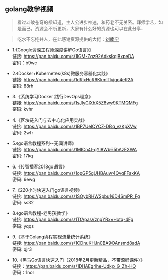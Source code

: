 ## golang教学视频
> 看过斗破苍穹的都知道，主人公进步神速，和药老不无关系。拜师学艺，如是而已。资源会不断更新，大家有什么好的资源也可以在此分享..

> 吃水不忘挖井人，在此感谢资源提供的大佬：[刘南宁](https://studygolang.com/user/lnn0818)

* 1.《Google资深工程师深度讲解Go语言》》<br>
 链接: https://pan.baidu.com/s/1IGM-Zqz92AdkskqjBxpeDA<br>
 密码：b9wc
 
* 2.《Docker+Kubernetes(k8s)微服务容器化实践》<br>
 链接: https://pan.baidu.com/s/1dRixHcR6KkmlTkjqc4eR2A<br>
 密码: 88rh
 
* 3.《系统学习Docker 践行DevOps理念》<br>
 链接: https://pan.baidu.com/s/1sJlyGIXhX5Z8wy9KTMQMFg<br>
 密码: kvhr
 
* 4.《区块链入门与去中心化应用实战》<br>
 链接: https://pan.baidu.com/s/1BP7UelCYCZ-DBq_vzKpXVw<br>
 密码: 2wfr

* 5.《go语言教程系列--无闻讲师》<br>
 链接: https://pan.baidu.com/s/1MICn4I-gYl8Wb65bAzEXWA<br>
 密码: 17kq
 
 * 6.《传智播客2018go语言》<br>
 链接: https://pan.baidu.com/s/1opGP5gUHBAuw4QvqFFaxKA<br>
 密码: 6ewg
 
 * 7.《220小时快速入门go语言视频》<br>
 链接: https://pan.baidu.com/s/1SOybRHWSpbu16D4SmPR_Fg<br> 
 密码: ss32
 
 * 8.《go语言教程-老男孩教学》<br>
 链接: https://pan.baidu.com/s/1TfApasVzngYRxxHotq-4Fg<br> 
 密码: yqqs
 
 * 9.《基于Golang协程实现流量统计系统》<br>
 链接: https://pan.baidu.com/s/1CDnuKHJn0BA9OAnsmd8adA<br>
 密码: qjr3
 
 * 10.《黑马Go语言快速入门（2018年2月更新精品，不带源码课件）》<br>
 链接：https://pan.baidu.com/s/1DI1AEg4he-Udkp_G_Zh-HQ<br>
 密码：1nor


